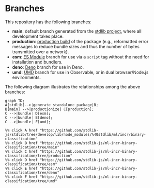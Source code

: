 <!--

@license Apache-2.0

Copyright (c) 2022 The Stdlib Authors.

Licensed under the Apache License, Version 2.0 (the "License");
you may not use this file except in compliance with the License.
You may obtain a copy of the License at

    http://www.apache.org/licenses/LICENSE-2.0

Unless required by applicable law or agreed to in writing, software
distributed under the License is distributed on an "AS IS" BASIS,
WITHOUT WARRANTIES OR CONDITIONS OF ANY KIND, either express or implied.
See the License for the specific language governing permissions and
limitations under the License.

-->

# Branches

This repository has the following branches:

-   **main**: default branch generated from the [stdlib project][stdlib-url], where all development takes place.
-   **production**: [production build][production-url] of the package (e.g., reformatted error messages to reduce bundle sizes and thus the number of bytes transmitted over a network).
-   **esm**: [ES Module][esm-url] branch for use via a `script` tag without the need for installation and bundlers.
-   **deno**: [Deno][deno-url] branch for use in Deno.
-   **umd**: [UMD][umd-url] branch for use in Observable, or in dual browser/Node.js environments.

The following diagram illustrates the relationships among the above branches:

```mermaid
graph TD;
A[stdlib]-->|generate standalone package|B;
B[main] -->|productionize| C[production];
C -->|bundle| D[esm];
C -->|bundle| E[deno];
C -->|bundle| F[umd];

%% click A href "https://github.com/stdlib-js/stdlib/tree/develop/lib/node_modules/%40stdlib/ml/incr/binary-classification"
%% click B href "https://github.com/stdlib-js/ml-incr-binary-classification/tree/main"
%% click C href "https://github.com/stdlib-js/ml-incr-binary-classification/tree/production"
%% click D href "https://github.com/stdlib-js/ml-incr-binary-classification/tree/esm"
%% click E href "https://github.com/stdlib-js/ml-incr-binary-classification/tree/deno"
%% click F href "https://github.com/stdlib-js/ml-incr-binary-classification/tree/umd"
```

[stdlib-url]: https://github.com/stdlib-js/stdlib/tree/develop/lib/node_modules/%40stdlib/ml/incr/binary-classification
[production-url]: https://github.com/stdlib-js/ml-incr-binary-classification/tree/production
[deno-url]: https://github.com/stdlib-js/ml-incr-binary-classification/tree/deno
[umd-url]: https://github.com/stdlib-js/ml-incr-binary-classification/tree/umd
[esm-url]: https://github.com/stdlib-js/ml-incr-binary-classification/tree/esm